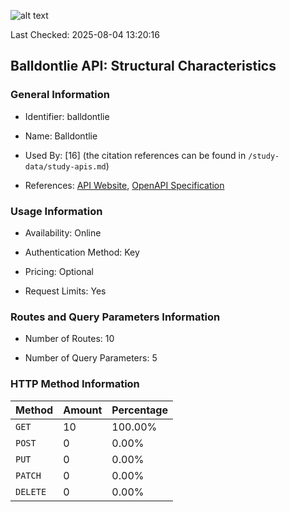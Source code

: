 ![alt text](https://img.shields.io/badge/OpenAPI_Specification-Valid-brightgreen.svg)

Last Checked: 2025-08-04 13:20:16

## Balldontlie API: Structural Characteristics

### General Information

- Identifier: balldontlie

- Name: Balldontlie

- Used By: [16] (the citation references can be found in `/study-data/study-apis.md`)

- References: [API Website](https://www.balldontlie.io), [OpenAPI Specification](https://www.postman.com/grandios/public/collection/lcm3za0/balldontlie)

### Usage Information

- Availability: Online

- Authentication Method: Key

- Pricing: Optional

- Request Limits: Yes

### Routes and Query Parameters Information

- Number of Routes: 10

- Number of Query Parameters: 5

### HTTP Method Information

| Method | Amount | Percentage |
|--------|--------|------------|
| `GET` | 10 | 100.00% |
| `POST` | 0 | 0.00% |
| `PUT` | 0 | 0.00% |
| `PATCH` | 0 | 0.00% |
| `DELETE` | 0 | 0.00% |

